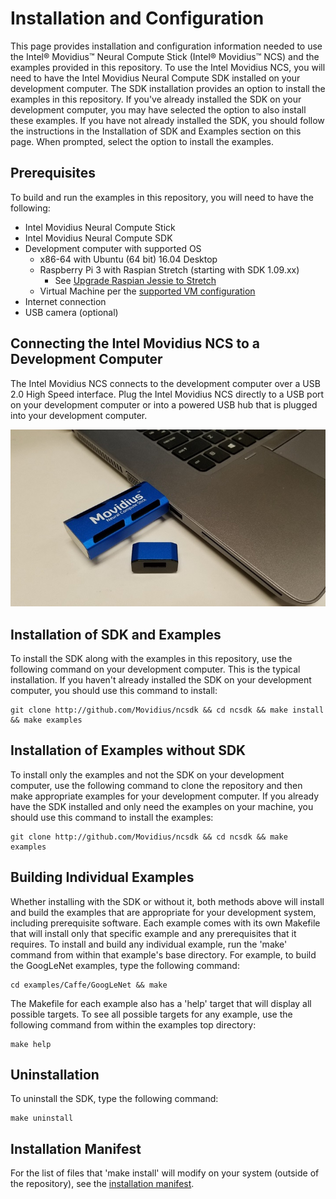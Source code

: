 # Installation and Configuration
This page provides installation and configuration information needed to use the Intel® Movidius™ Neural Compute Stick (Intel® Movidius™ NCS) and the examples provided in this repository. To use the Intel Movidius NCS, you will need to have the Intel Movidius Neural Compute SDK installed on your development computer. The SDK installation provides an option to install the examples in this repository. If you've already installed the SDK on your development computer, you may have selected the option to also install these examples. If you have not already installed the SDK, you should follow the instructions in the Installation of SDK and Examples section on this page. When prompted, select the option to install the examples. 

## Prerequisites
To build and run the examples in this repository, you will need to have the following:
- Intel Movidius Neural Compute Stick
- Intel Movidius Neural Compute SDK 
- Development computer with supported OS 
  - x86-64 with Ubuntu (64 bit) 16.04 Desktop 
  - Raspberry Pi 3 with Raspian Stretch (starting with SDK 1.09.xx)
    - See [Upgrade Raspian Jessie to Stretch](https://linuxconfig.org/how-to-upgrade-debian-8-jessie-to-debian-9-stretch) 
  - Virtual Machine per the [supported VM configuration](VirtualMachineConfig.md)
- Internet connection
- USB camera (optional)

## Connecting the Intel Movidius NCS to a Development Computer
The Intel Movidius NCS connects to the development computer over a USB 2.0 High Speed interface. Plug the Intel Movidius NCS directly to a USB port on your development computer or into a powered USB hub that is plugged into your development computer.

![](images/ncs_plugged.jpg)

## Installation of SDK and Examples
To install the SDK along with the examples in this repository, use the following command on your development computer. This is the typical installation. If you haven't already installed the SDK on your development computer, you should use this command to install:
```
git clone http://github.com/Movidius/ncsdk && cd ncsdk && make install && make examples
```

## Installation of Examples without SDK
To install only the examples and not the SDK on your development computer, use the following command to clone the repository and then make appropriate examples for your development computer. If you already have the SDK installed and only need the examples on your machine, you should use this command to install the examples:
```
git clone http://github.com/Movidius/ncsdk && cd ncsdk && make examples
```

## Building Individual Examples
Whether installing with the SDK or without it, both methods above will install and build the examples that are appropriate for your development system, including prerequisite software. Each example comes with its own Makefile that will install only that specific example and any prerequisites that it requires. To install and build any individual example, run the 'make' command from within that example's base directory. For example, to build the GoogLeNet examples, type the following command:

```
cd examples/Caffe/GoogLeNet && make

```

The Makefile for each example also has a 'help' target that will display all possible targets. To see all possible targets for any example, use the following command from within the examples top directory:
```
make help

```

## Uninstallation 
To uninstall the SDK, type the following command:
```
make uninstall

```

## Installation Manifest
For the list of files that 'make install' will modify on your system (outside of the repository), see the [installation manifest](manifest.md). 
